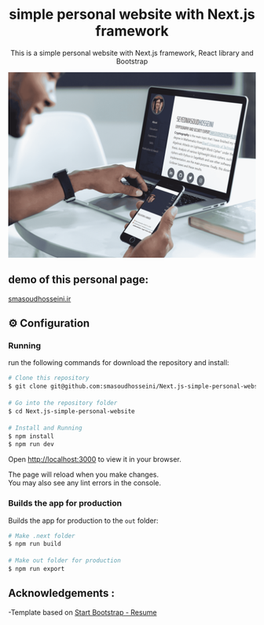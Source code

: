 <h1 align="center">simple personal website with Next.js framework</h1>


<p align="center">This is a simple personal website with Next.js framework, React library and Bootstrap</p>
<p align="center"><img src="desktop-and-mobile.png"></p>

## demo of this personal page:
[smasoudhosseini.ir](http://smasoudhosseini.ir/)



## :gear: Configuration

### Running
run the following commands for download the repository and install:
	
```bash
# Clone this repository
$ git clone git@github.com:smasoudhosseini/Next.js-simple-personal-website.git

# Go into the repository folder
$ cd Next.js-simple-personal-website

# Install and Running
$ npm install
$ npm run dev
```

Open [http://localhost:3000](http://localhost:3000) to view it in your browser.

The page will reload when you make changes.\
You may also see any lint errors in the console.

### Builds the app for production
Builds the app for production to the `out` folder:

```bash
# Make .next folder
$ npm run build

# Make out folder for production
$ npm run export
```

## Acknowledgements :
-Template based on [Start Bootstrap - Resume](https://github.com/startbootstrap/startbootstrap-resume)